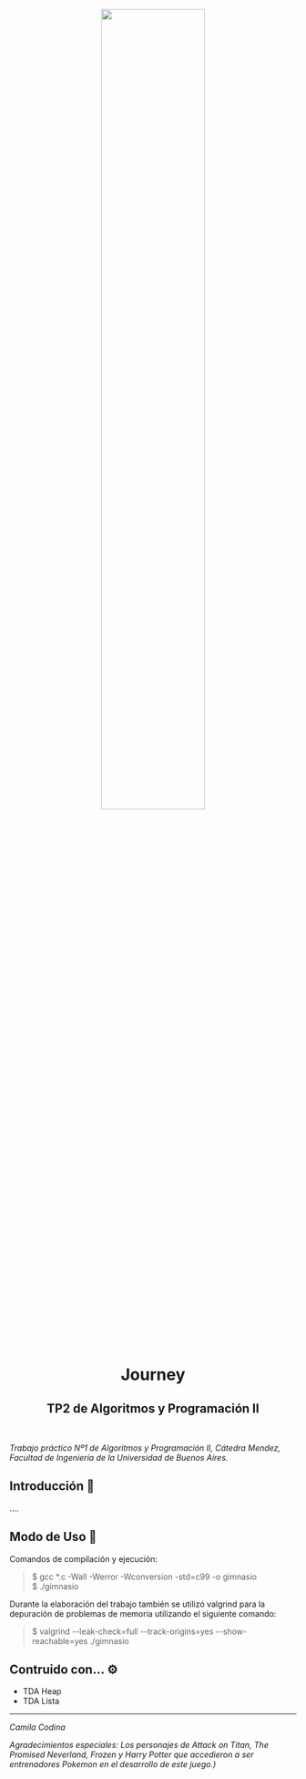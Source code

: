 <p align="center"><img width=60% src="https://upload.wikimedia.org/wikipedia/commons/thumb/9/98/International_Pok%C3%A9mon_logo.svg/800px-International_Pok%C3%A9mon_logo.svg.png"></p>


<h1 align="center">Journey</h1>
<h2 align="center">TP2 de Algoritmos y Programación II</h2><br>


_Trabajo práctico Nº1 de Algoritmos y Programación II, Cátedra Mendez, Facultad de Ingeniería de la Universidad de Buenos Aires._


## Introducción 🚀 

....


## Modo de Uso 📝

Comandos de compilación y ejecución:

> $ gcc *.c -Wall -Werror -Wconversion -std=c99 -o gimnasio                
> $ ./gimnasio 

Durante la elaboración del trabajo también se utilizó valgrind para la depuración de problemas de memoria utilizando el siguiente comando: 

> $ valgrind --leak-check=full --track-origins=yes --show-reachable=yes ./gimnasio 


## Contruido con... ⚙

- TDA Heap
- TDA Lista     

---

_Camila Codina_

_Agradecimientos especiales:_
_Los personajes de Attack on Titan, The Promised Neverland, Frozen y Harry Potter que accedieron a ser entrenadores Pokemon en el desarrollo de este juego.)_
